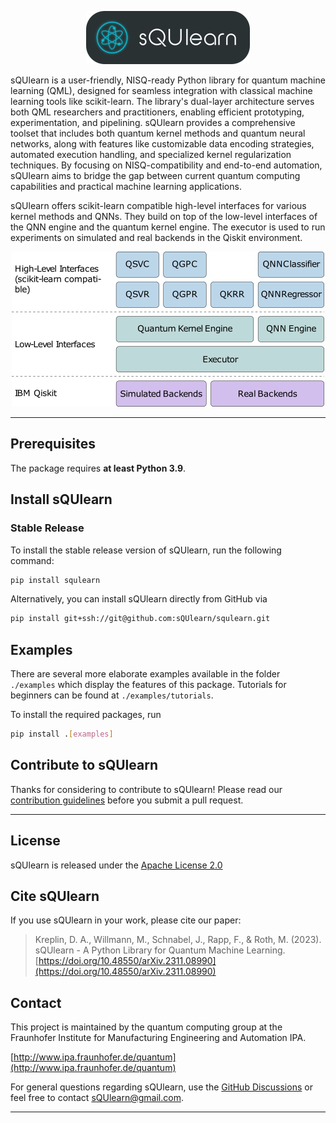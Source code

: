 <p align="center">
  <img alt="sQUlearn" src="https://raw.githubusercontent.com/sQUlearn/squlearn/main/docs/_static/logo.png" />
</p>

sQUlearn is a user-friendly, NISQ-ready Python library for quantum machine learning (QML), designed for seamless integration with classical machine learning tools like scikit-learn. The library's dual-layer architecture serves both QML researchers and practitioners, enabling efficient prototyping, experimentation, and pipelining. sQUlearn provides a comprehensive toolset that includes both quantum kernel methods and quantum neural networks, along with features like customizable data encoding strategies, automated execution handling, and specialized kernel regularization techniques. By focusing on NISQ-compatibility and end-to-end automation, sQUlearn aims to bridge the gap between current quantum computing capabilities and practical machine learning applications.

sQUlearn offers scikit-learn compatible high-level interfaces for various kernel methods and QNNs. They build on top of the low-level interfaces of the QNN engine and the quantum kernel engine. The executor is used to run experiments on simulated and real backends in the Qiskit environment.

<p align="center">
  <img width=500px alt="sQUlearn schematic" src="https://raw.githubusercontent.com/sQUlearn/squlearn/main/docs/_static/schematic.png" />
</p>

---

## Prerequisites

The package requires **at least Python 3.9**.
## Install sQUlearn

### Stable Release

To install the stable release version of sQUlearn, run the following command:
```bash
pip install squlearn
```

Alternatively, you can install sQUlearn directly from GitHub via
```bash
pip install git+ssh://git@github.com:sQUlearn/squlearn.git
```

## Examples
There are several more elaborate examples available in the folder ``./examples`` which display the features of this package.
Tutorials for beginners can be found at ``./examples/tutorials``.

To install the required packages, run
```bash
pip install .[examples]
```

## Contribute to sQUlearn
Thanks for considering to contribute to sQUlearn! Please read our [contribution guidelines](https://github.com/sQUlearn/squlearn/blob/main/.github/CONTRIBUTING.md) before you submit a pull request.

---
## License

sQUlearn is released under the [Apache License 2.0](https://github.com/sQUlearn/squlearn/blob/main/LICENSE.txt)

## Cite sQUlearn
If you use sQUlearn in your work, please cite our paper:

> Kreplin, D. A., Willmann, M., Schnabel, J., Rapp, F., & Roth, M. (2023). sQUlearn - A Python Library for Quantum Machine Learning. [https://doi.org/10.48550/arXiv.2311.08990](https://doi.org/10.48550/arXiv.2311.08990)

## Contact
This project is maintained by the quantum computing group at the Fraunhofer Institute for Manufacturing Engineering and Automation IPA.

[http://www.ipa.fraunhofer.de/quantum](http://www.ipa.fraunhofer.de/quantum)

For general questions regarding sQUlearn, use the [GitHub Discussions](https://github.com/sQUlearn/squlearn/discussions) or feel free to contact [sQUlearn@gmail.com](mailto:sQUlearn@gmail.com).

---
